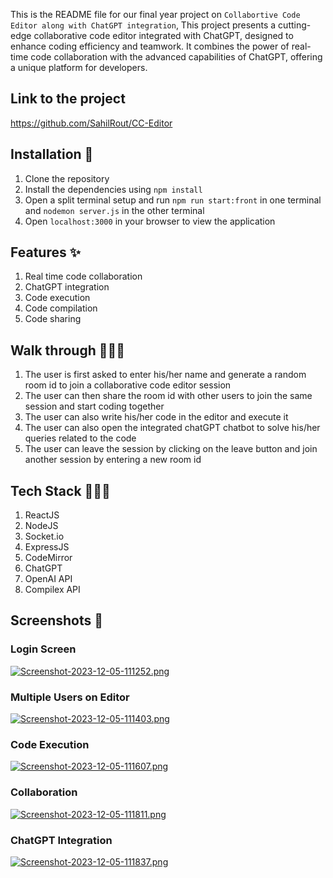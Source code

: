 This is the README file for our final year project on `Collabortive Code Editor along with ChatGPT integration`, This project presents a cutting-edge collaborative code editor integrated with ChatGPT, designed to enhance coding efficiency and teamwork. It combines the power of real-time code collaboration with the advanced capabilities of ChatGPT, offering a unique platform for developers.

## Link to the project

https://github.com/SahilRout/CC-Editor

## Installation 🚀

1. Clone the repository
2. Install the dependencies using `npm install`
3. Open a split terminal setup and run `npm run start:front` in one terminal and `nodemon server.js` in the other terminal
4. Open `localhost:3000` in your browser to view the application

## Features ✨

1. Real time code collaboration
2. ChatGPT integration
3. Code execution
4. Code compilation
5. Code sharing

## Walk through 🚶🏻‍♂️

1. The user is first asked to enter his/her name and generate a random room id to join a collaborative code editor session
2. The user can then share the room id with other users to join the same session and start coding together
3. The user can also write his/her code in the editor and execute it
4. The user can also open the integrated chatGPT chatbot to solve his/her queries related to the code
5. The user can leave the session by clicking on the leave button and join another session by entering a new room id

## Tech Stack 🧑🏻‍💻

1. ReactJS
2. NodeJS
3. Socket.io
4. ExpressJS
5. CodeMirror
6. ChatGPT
7. OpenAI API
8. Compilex API

## Screenshots 📸

### Login Screen

[![Screenshot-2023-12-05-111252.png](https://i.postimg.cc/rpmjXzgP/Screenshot-2023-12-05-111252.png)](https://postimg.cc/nXyBqFy4)

### Multiple Users on Editor

[![Screenshot-2023-12-05-111403.png](https://i.postimg.cc/X7rybd0F/Screenshot-2023-12-05-111403.png)](https://postimg.cc/N5w08yFf)

### Code Execution

[![Screenshot-2023-12-05-111607.png](https://i.postimg.cc/qBFv87Nx/Screenshot-2023-12-05-111607.png)](https://postimg.cc/pyDvvRYm)

### Collaboration

[![Screenshot-2023-12-05-111811.png](https://i.postimg.cc/Y2RyV46Q/Screenshot-2023-12-05-111811.png)](https://postimg.cc/WtDnq1f4)

### ChatGPT Integration

[![Screenshot-2023-12-05-111837.png](https://i.postimg.cc/CKbc4dMB/Screenshot-2023-12-05-111837.png)](https://postimg.cc/jWd6xx7t)
